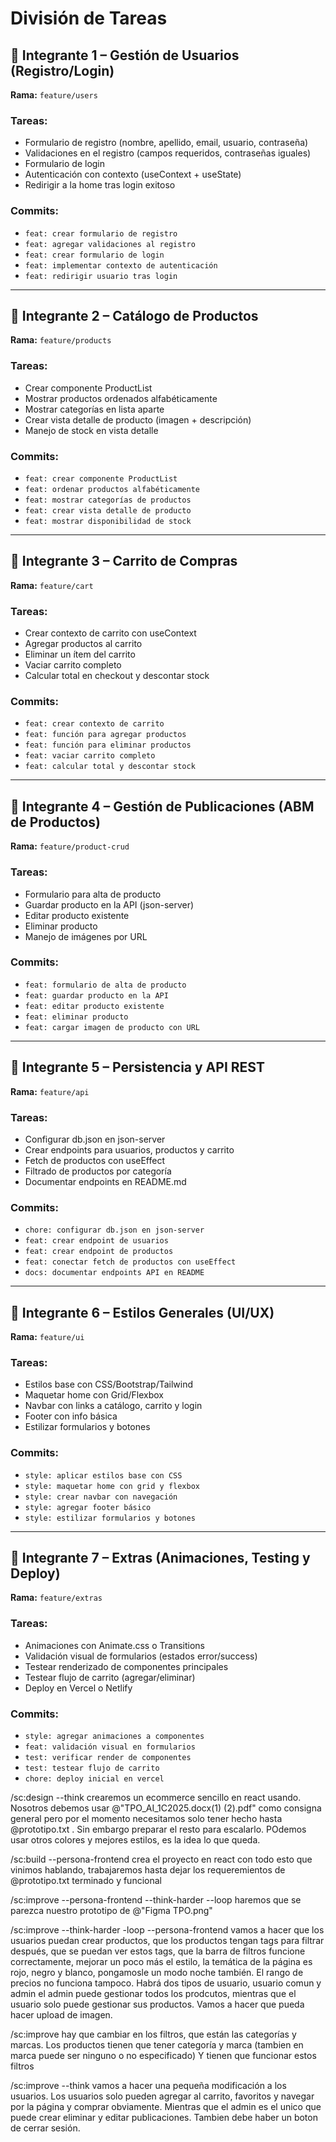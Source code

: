 # División de Tareas 

## 👤 Integrante 1 – Gestión de Usuarios (Registro/Login)

**Rama:** `feature/users`

### Tareas:
- Formulario de registro (nombre, apellido, email, usuario, contraseña)
- Validaciones en el registro (campos requeridos, contraseñas iguales)
- Formulario de login
- Autenticación con contexto (useContext + useState)
- Redirigir a la home tras login exitoso

### Commits:
- `feat: crear formulario de registro`
- `feat: agregar validaciones al registro`
- `feat: crear formulario de login`
- `feat: implementar contexto de autenticación`
- `feat: redirigir usuario tras login`

---

## 👤 Integrante 2 – Catálogo de Productos

**Rama:** `feature/products`

### Tareas:
- Crear componente ProductList
- Mostrar productos ordenados alfabéticamente
- Mostrar categorías en lista aparte
- Crear vista detalle de producto (imagen + descripción)
- Manejo de stock en vista detalle

### Commits:
- `feat: crear componente ProductList`
- `feat: ordenar productos alfabéticamente`
- `feat: mostrar categorías de productos`
- `feat: crear vista detalle de producto`
- `feat: mostrar disponibilidad de stock`

---

## 👤 Integrante 3 – Carrito de Compras

**Rama:** `feature/cart`

### Tareas:
- Crear contexto de carrito con useContext
- Agregar productos al carrito
- Eliminar un ítem del carrito
- Vaciar carrito completo
- Calcular total en checkout y descontar stock

### Commits:
- `feat: crear contexto de carrito`
- `feat: función para agregar productos`
- `feat: función para eliminar productos`
- `feat: vaciar carrito completo`
- `feat: calcular total y descontar stock`

---

## 👤 Integrante 4 – Gestión de Publicaciones (ABM de Productos)

**Rama:** `feature/product-crud`

### Tareas:
- Formulario para alta de producto
- Guardar producto en la API (json-server)
- Editar producto existente
- Eliminar producto
- Manejo de imágenes por URL

### Commits:
- `feat: formulario de alta de producto`
- `feat: guardar producto en la API`
- `feat: editar producto existente`
- `feat: eliminar producto`
- `feat: cargar imagen de producto con URL`

---

## 👤 Integrante 5 – Persistencia y API REST

**Rama:** `feature/api`

### Tareas:
- Configurar db.json en json-server
- Crear endpoints para usuarios, productos y carrito
- Fetch de productos con useEffect
- Filtrado de productos por categoría
- Documentar endpoints en README.md

### Commits:
- `chore: configurar db.json en json-server`
- `feat: crear endpoint de usuarios`
- `feat: crear endpoint de productos`
- `feat: conectar fetch de productos con useEffect`
- `docs: documentar endpoints API en README`

---

## 👤 Integrante 6 – Estilos Generales (UI/UX)

**Rama:** `feature/ui`

### Tareas:
- Estilos base con CSS/Bootstrap/Tailwind
- Maquetar home con Grid/Flexbox
- Navbar con links a catálogo, carrito y login
- Footer con info básica
- Estilizar formularios y botones

### Commits:
- `style: aplicar estilos base con CSS`
- `style: maquetar home con grid y flexbox`
- `style: crear navbar con navegación`
- `style: agregar footer básico`
- `style: estilizar formularios y botones`

---

## 👤 Integrante 7 – Extras (Animaciones, Testing y Deploy)

**Rama:** `feature/extras`

### Tareas:
- Animaciones con Animate.css o Transitions
- Validación visual de formularios (estados error/success)
- Testear renderizado de componentes principales
- Testear flujo de carrito (agregar/eliminar)
- Deploy en Vercel o Netlify

### Commits:
- `style: agregar animaciones a componentes`
- `feat: validación visual en formularios`
- `test: verificar render de componentes`
- `test: testear flujo de carrito`
- `chore: deploy inicial en vercel`



/sc:design --think crearemos un ecommerce sencillo en react usando. Nosotros debemos usar @"TPO_AI_1C2025.docx(1) (2).pdf" como consigna general pero por el momento necesitamos solo tener hecho hasta @prototipo.txt . Sin embargo preparar el resto para escalarlo. POdemos usar otros colores y mejores estilos, es la idea lo que queda. 

/sc:build --persona-frontend crea el proyecto en react con todo esto que vinimos hablando, trabajaremos hasta dejar los requeremientos de @prototipo.txt terminado y funcional

/sc:improve --persona-frontend --think-harder --loop haremos que se parezca nuestro prototipo de @"Figma TPO.png" 

/sc:improve --think-harder -loop  --persona-frontend vamos a hacer que los usuarios puedan crear productos, que   los productos tengan tags para filtrar después, que se puedan ver estos tags, que la barra de filtros funcione correctamente, mejorar un poco más el estilo, la temática de la página es rojo, negro y blanco, pongamosle un modo noche también. El rango de precios no funciona tampoco. Habrá dos tipos de usuario, usuario comun y admin el admin puede gestionar todos los prodcutos, mientras que el usuario solo puede gestionar sus productos. Vamos a hacer que pueda hacer upload de imagen.

/sc:improve hay que cambiar en los filtros, que están las categorías y marcas. Los productos tienen que tener categoría y marca (tambien en marca puede ser ninguno o no especificado) Y tienen que funcionar estos filtros 

/sc:improve --think vamos a hacer una pequeña modificación a los usuarios. Los usuarios solo pueden agregar al carrito, favoritos y navegar por la página y comprar obviamente. Mientras que el admin es el unico que puede  crear eliminar y editar publicaciones. Tambien debe haber un boton de cerrar sesión.